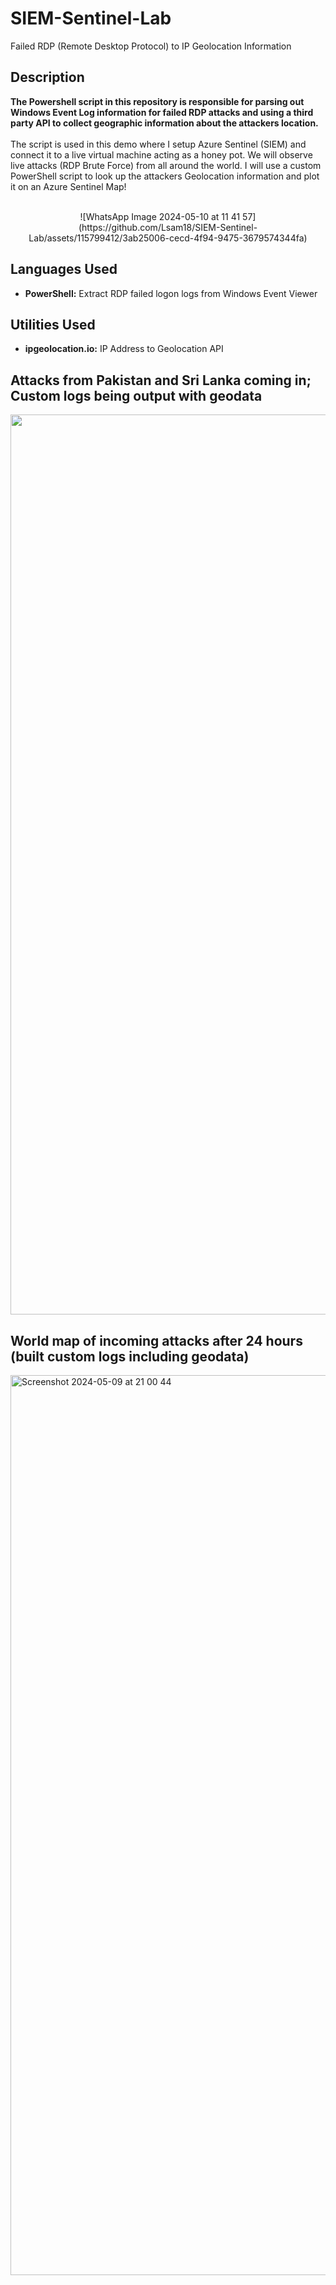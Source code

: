 # SIEM-Sentinel-Lab
Failed RDP (Remote Desktop Protocol) to IP Geolocation Information

<h2>Description</h2>
<b>The Powershell script in this repository is responsible for parsing out Windows Event Log information for failed RDP attacks and using a third party API to collect geographic information about the attackers location.
</b>
<br />
<br />
The script is used in this demo where I setup Azure Sentinel (SIEM) and connect it to a live virtual machine acting as a honey pot.
We will observe live attacks (RDP Brute Force) from all around the world. I will use a custom PowerShell script to
look up the attackers Geolocation information and plot it on an Azure Sentinel Map!
<br />
<br />

<p align="center">
![WhatsApp Image 2024-05-10 at 11 41 57](https://github.com/Lsam18/SIEM-Sentinel-Lab/assets/115799412/3ab25006-cecd-4f94-9475-3679574344fa)

</p>

<h2>Languages Used</h2>

- <b>PowerShell:</b> Extract RDP failed logon logs from Windows Event Viewer 

<h2>Utilities Used</h2>

- <b>ipgeolocation.io:</b> IP Address to Geolocation API

<h2>Attacks from Pakistan and Sri Lanka coming in; Custom logs being output with geodata</h2>

<p align="center">
<img width="1440" alt="Screenshot 2024-05-09 at 18 26 10" src="https://github.com/Lsam18/SIEM-Sentinel-Lab/assets/115799412/dd2d03e0-6e9b-4bc2-9f3d-c594a92a9421">

</p>

<h2>World map of incoming attacks after 24 hours (built custom logs including geodata)</h2>
<img width="1440" alt="Screenshot 2024-05-09 at 21 00 44" src="https://github.com/Lsam18/SIEM-Sentinel-Lab/assets/115799412/6800b776-e3ae-4d20-bbb4-7d42186d51d5">

<p align="center">

</p>


<!--
 ```diff
- text in red
+ text in green
! text in orange
# text in gray
@@ text in purple (and bold)@@
```
--!>
